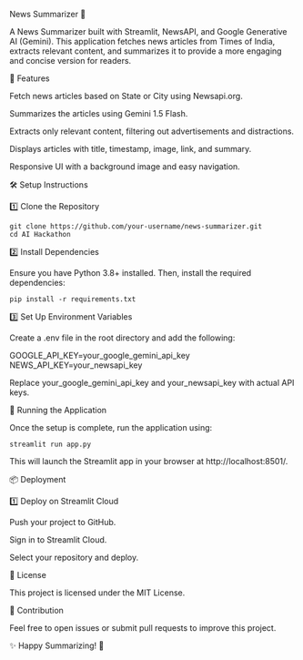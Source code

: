 News Summarizer 📢

A News Summarizer built with Streamlit, NewsAPI, and Google Generative AI (Gemini). This application fetches news articles from Times of India, extracts relevant content, and summarizes it to provide a more engaging and concise version for readers.

🚀 Features

Fetch news articles based on State or City using Newsapi.org.

Summarizes the articles using Gemini 1.5 Flash.

Extracts only relevant content, filtering out advertisements and distractions.

Displays articles with title, timestamp, image, link, and summary.

Responsive UI with a background image and easy navigation.

🛠️ Setup Instructions

1️⃣ Clone the Repository

    git clone https://github.com/your-username/news-summarizer.git
    cd AI Hackathon

2️⃣ Install Dependencies

Ensure you have Python 3.8+ installed. Then, install the required dependencies:

    pip install -r requirements.txt

3️⃣ Set Up Environment Variables

Create a .env file in the root directory and add the following:

GOOGLE_API_KEY=your_google_gemini_api_key
NEWS_API_KEY=your_newsapi_key

Replace your_google_gemini_api_key and your_newsapi_key with actual API keys.

🔧 Running the Application

Once the setup is complete, run the application using:

    streamlit run app.py

This will launch the Streamlit app in your browser at http://localhost:8501/.

📦 Deployment

1️⃣ Deploy on Streamlit Cloud

Push your project to GitHub.

Sign in to Streamlit Cloud.

Select your repository and deploy.

📝 License

This project is licensed under the MIT License.

🤝 Contribution

Feel free to open issues or submit pull requests to improve this project.

✨ Happy Summarizing! 🚀